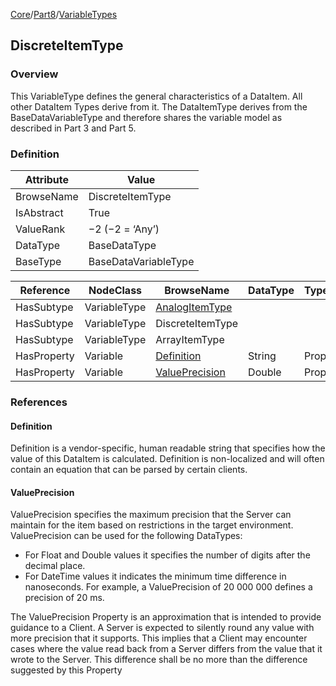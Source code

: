 [Core](/Core)/[Part8](/Core/Part8)/[VariableTypes](/Core/Part8/VariableTypes)
## DiscreteItemType
### Overview
This VariableType defines the general characteristics of a DataItem. All other DataItem Types derive from it. The DataItemType derives from the BaseDataVariableType and therefore shares the variable model as described in Part 3 and Part 5.

### Definition
|Attribute|Value|
|---|---|
|BrowseName|DiscreteItemType|
|IsAbstract|True|
|ValueRank|−2 (−2 = ‘Any’)|
|DataType|BaseDataType|
|BaseType|BaseDataVariableType|

|Reference|NodeClass|BrowseName|DataType|TypeDefinition|ModellingRule|
|---|---|---|---|---|---|
|HasSubtype|VariableType|[AnalogItemType](../AnalogItemType/readme.md)|
|HasSubtype|VariableType|DiscreteItemType|
|HasSubtype|VariableType|ArrayItemType|
|HasProperty|Variable|[Definition](#Definition)|String|PropertyType|Optional|
|HasProperty|Variable|[ValuePrecision](#ValuePrecision)|Double|PropertyType|Optional|

### References
#### Definition
Definition is a vendor-specific, human readable string that specifies how the value of this DataItem is calculated. Definition is non-localized and will often contain an equation that can be parsed by certain clients.

#### ValuePrecision
ValuePrecision specifies the maximum precision that the Server can maintain for the item based on restrictions in the target environment.
ValuePrecision can be used for the following DataTypes:

* For Float and Double values it specifies the number of digits after the decimal place.
* For DateTime values it indicates the minimum time difference in nanoseconds. For example, a ValuePrecision of 20 000 000 defines a precision of 20 ms.

The ValuePrecision Property is an approximation that is intended to provide guidance to a Client. A Server is expected to silently round any value with more precision that it supports. This implies that a Client may encounter cases where the value read back from a Server differs from the value that it wrote to the Server. This difference shall be no more than the difference suggested by this Property
